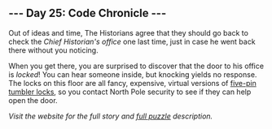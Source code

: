 ## --- Day 25: Code Chronicle ---
Out of ideas and time, The Historians agree that they should go back to check the <em>Chief Historian's office</em> one last time, just in case he went back there without you noticing.

When you get there, you are surprised to discover that the door to his office is <em>locked</em>! You can hear someone inside, but knocking yields no response. The locks on this floor are all fancy, expensive, virtual versions of [five-pin tumbler locks](https://en.wikipedia.org/wiki/Pin_tumbler_lock), so you contact North Pole security to see if they can help open the door.

_Visit the website for the full story and [full puzzle](https://adventofcode.com/2024/day/25) description._

